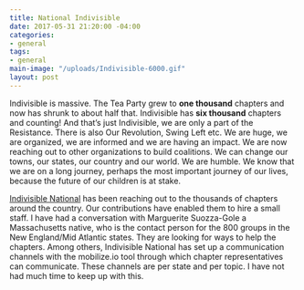 ```yaml
---
title: National Indivisible
date: 2017-05-31 21:20:00 -04:00
categories:
- general
tags:
- general
main-image: "/uploads/Indivisible-6000.gif"
layout: post
---
```


Indivisible is massive. The Tea Party grew to **one thousand** chapters and now has shrunk to about half that. Indivisible has **six thousand** chapters and counting! And that’s just Indivisible, we are only a part of the Resistance. There is also Our Revolution, Swing Left etc. We are huge, we are organized, we are informed and we are having an impact. We are now reaching out to other organizations to build coalitions. We can change our towns, our states, our country and our world. We are humble. We know that we are on a long journey, perhaps the most important journey of our lives, because the future of our children is at stake.

[Indivisible National](http://https://www.indivisibleguide.com/) has been reaching out to the thousands of chapters around the country. Our contributions have enabled them to hire a small staff. I have had a conversation with Marguerite Suozza-Gole a Massachusetts native, who is the contact person for the 800 groups in the New England/Mid Atlantic states. They are looking for ways to help the chapters.
Among others, Indivisible National has set up a communication channels with the mobilize.io tool through which chapter representatives can communicate. These channels are per state and per topic. I have not had much time to keep up with this.
